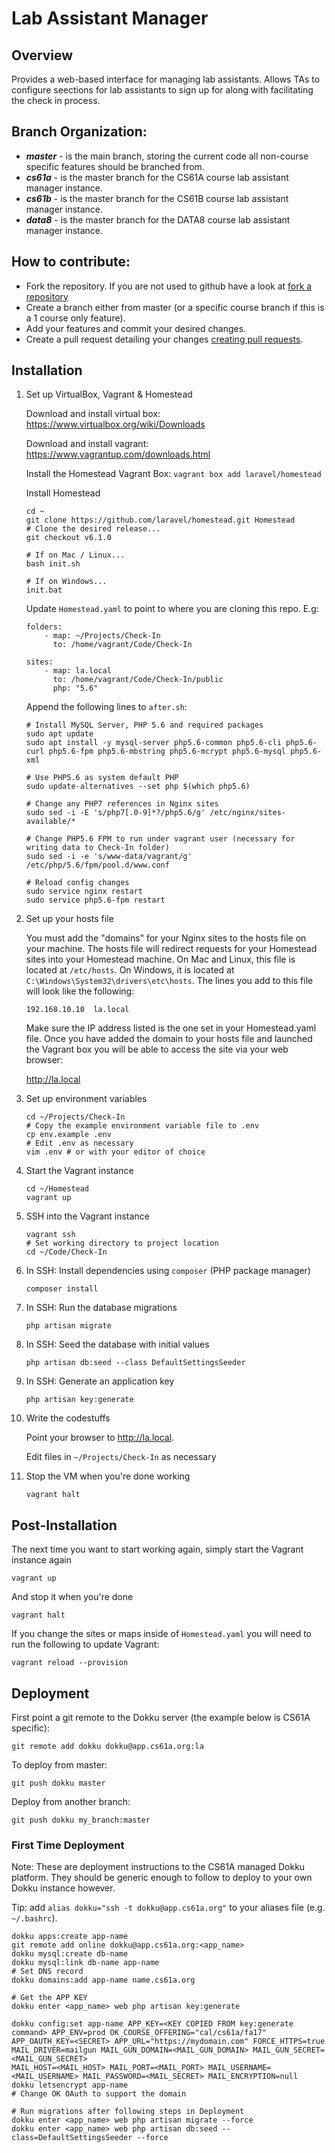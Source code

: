Lab Assistant Manager
============

## Overview

Provides a web-based interface for managing lab assistants. Allows TAs to configure seections for lab assistants to sign up for along with facilitating the check in process.

## Branch Organization:
* ***master*** - is the main branch, storing the current code all non-course specific features should be branched from.
* ***cs61a*** - is the master branch for the CS61A course lab assistant manager instance.
* ***cs61b*** - is the master branch for the CS61B course lab assistant manager instance.
* ***data8*** - is the master branch for the DATA8 course lab assistant manager instance.

## How to contribute:
* Fork the repository. If you are not used to github have a look at [fork a repository](https://help.github.com/fork-a-repo)
* Create a branch either from master (or a specific course branch if this is a 1 course only feature).
* Add your features and commit your desired changes.
* Create a pull request detailing your changes [creating pull requests](https://help.github.com/articles/about-pull-requests/).

## Installation

1. Set up VirtualBox, Vagrant & Homestead

    Download and install virtual box:
    https://www.virtualbox.org/wiki/Downloads

    Download and install vagrant:
    https://www.vagrantup.com/downloads.html

    Install the Homestead Vagrant Box:
    `vagrant box add laravel/homestead`

    Install Homestead

    ```
    cd ~
    git clone https://github.com/laravel/homestead.git Homestead
    # Clone the desired release...
    git checkout v6.1.0

    # If on Mac / Linux...
    bash init.sh

    # If on Windows...
    init.bat
    ```

    Update `Homestead.yaml` to point to where you are cloning this repo. E.g:

    ```
    folders:
        - map: ~/Projects/Check-In
          to: /home/vagrant/Code/Check-In

    sites:
        - map: la.local
          to: /home/vagrant/Code/Check-In/public
          php: "5.6"
    ```

    Append the following lines to `after.sh`:

    ```
    # Install MySQL Server, PHP 5.6 and required packages
    sudo apt update
    sudo apt install -y mysql-server php5.6-common php5.6-cli php5.6-curl php5.6-fpm php5.6-mbstring php5.6-mcrypt php5.6-mysql php5.6-xml

    # Use PHP5.6 as system default PHP
    sudo update-alternatives --set php $(which php5.6)

    # Change any PHP7 references in Nginx sites
    sudo sed -i -E 's/php7[.0-9]*?/php5.6/g' /etc/nginx/sites-available/*

    # Change PHP5.6 FPM to run under vagrant user (necessary for writing data to Check-In folder)
    sudo sed -i -e 's/www-data/vagrant/g' /etc/php/5.6/fpm/pool.d/www.conf

    # Reload config changes
    sudo service nginx restart
    sudo service php5.6-fpm restart
    ```

2. Set up your hosts file

    You must add the "domains" for your Nginx sites to the hosts file on your machine. The hosts file will redirect requests for your Homestead sites into your Homestead machine. On Mac and Linux, this file is located at `/etc/hosts`. On Windows, it is located at `C:\Windows\System32\drivers\etc\hosts`. The lines you add to this file will look like the following:

    ```
    192.168.10.10  la.local
    ```

    Make sure the IP address listed is the one set in your Homestead.yaml file. Once you have added the domain to your hosts file and launched the Vagrant box you will be able to access the site via your web browser:

    http://la.local

3. Set up environment variables

    ```
    cd ~/Projects/Check-In
    # Copy the example environment variable file to .env
    cp env.example .env
    # Edit .env as necessary
    vim .env # or with your editor of choice
    ```

4. Start the Vagrant instance

    ```
    cd ~/Homestead
    vagrant up
    ```

5. SSH into the Vagrant instance

    ```
    vagrant ssh
    # Set working directory to project location
    cd ~/Code/Check-In
    ```

6. In SSH: Install dependencies using `composer` (PHP package manager)

    ```
    composer install
    ```

7. In SSH: Run the database migrations

    ```
    php artisan migrate
    ```

8. In SSH: Seed the database with initial values

    ```
    php artisan db:seed --class DefaultSettingsSeeder
    ```

9. In SSH: Generate an application key

    ```
    php artisan key:generate
    ```

10. Write the codestuffs

    Point your browser to http://la.local.

    Edit files in `~/Projects/Check-In` as necessary

11. Stop the VM when you're done working

    ```
    vagrant halt
    ```

## Post-Installation

The next time you want to start working again, simply start the Vagrant instance again

```
vagrant up
```

And stop it when you're done

```
vagrant halt
```

If you change the sites or maps inside of `Homestead.yaml` you will need to run the following to update Vagrant:
```
vagrant reload --provision
```

## Deployment

First point a git remote to the Dokku server (the example below is CS61A specific):

    git remote add dokku dokku@app.cs61a.org:la

To deploy from master:

    git push dokku master

Deploy from another branch:

    git push dokku my_branch:master


### First Time Deployment

Note: These are deployment instructions to the CS61A managed Dokku platform. They should be generic enough to follow to deploy to your own Dokku instance however.

Tip:  add `alias dokku="ssh -t dokku@app.cs61a.org"` to your aliases file (e.g. `~/.bashrc`).

    dokku apps:create app-name
    git remote add online dokku@app.cs61a.org:<app_name>
    dokku mysql:create db-name
    dokku mysql:link db-name app-name
    # Set DNS record
    dokku domains:add app-name name.cs61a.org

    # Get the APP KEY
    dokku enter <app_name> web php artisan key:generate

    dokku config:set app-name APP_KEY=<KEY COPIED FROM key:generate command> APP_ENV=prod OK_COURSE_OFFERING="cal/cs61a/fa17" APP_OAUTH_KEY=<SECRET> APP_URL="https://mydomain.com" FORCE_HTTPS=true MAIL_DRIVER=mailgun MAIL_GUN_DOMAIN=<MAIL_GUN_DOMAIN> MAIL_GUN_SECRET=<MAIL_GUN_SECRET>
    MAIL_HOST=<MAIL_HOST> MAIL_PORT=<MAIL_PORT> MAIL_USERNAME=<MAIL_USERNAME> MAIL_PASSWORD=<MAIL_SECRET> MAIL_ENCRYPTION=null
    dokku letsencrypt app-name
    # Change OK OAuth to support the domain

    # Run migrations after following steps in Deployment
    dokku enter <app_name> web php artisan migrate --force
    dokku enter <app_name> web php artisan db:seed --class=DefaultSettingsSeeder --force
